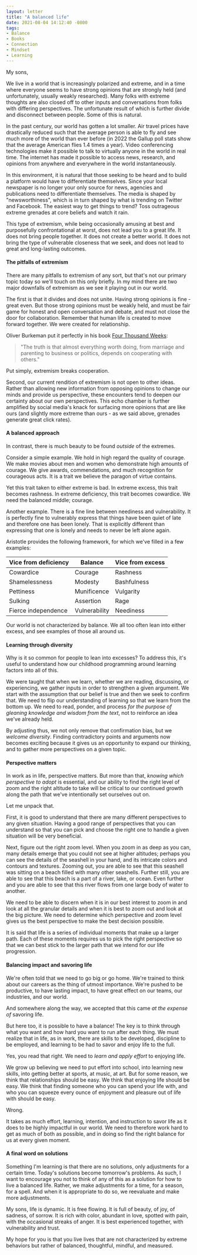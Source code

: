 ```yaml
---
layout: letter
title: "A balanced life"
date: 2021-08-04 14:12:40 -0800
tags:
- Balance
- Books
- Connection
- Mindset
- Learning
---
```

My sons,

We live in a world that is increasingly polarized and extreme, and in a time where everyone seems to have strong opinions that are strongly held (and unfortunately, usually weakly researched). Many folks with extreme thoughts are also closed off to other inputs and conversations from folks with differing perspectives. The unfortunate result of which is further divide and disconnect between people. Some of this is natural.

In the past century, our world has gotten a lot smaller. Air travel prices have drastically reduced such that the average person is able to fly and see much more of the world than ever before (in 2022 the Gallup poll stats show that the average American flies 1.4 times a year). Video conferencing technologies make it possible to talk to virtually anyone in the world in real time. The internet has made it possible to access news, research, and opinions from anywhere and everywhere in the world instantaneously.

In this environment, it is natural that those seeking to be heard and to build a platform would have to differentiate themselves. Since your local newspaper is no longer your only source for news, agencies and publications need to differentiate themselves. The media is shaped by "newsworthiness", which is in turn shaped by what is trending on Twitter and Facebook. The easiest way to get things to trend? Toss outrageous extreme grenades at core beliefs and watch it rain.

This type of extremism, while being occasionally amusing at best and purposefully confrontational at worst, does not lead you to a great life. It does not bring people together. It does not create a better world. It does not bring the type of vulnerable closeness that we seek, and does not lead to great and long-lasting outcomes.

#### The pitfalls of extremism
There are many pitfalls to extremism of any sort, but that's not our primary topic today so we'll touch on this only briefly. In my mind there are two major downfalls of extremism as we see it playing out in our world.

The first is that it divides and does not unite. Having strong opinions is fine - great even. But those strong opinions must be weakly held, and must be fair game for honest and open conversation and debate, and must not close the door for collaboration. Remember that human life is created to move forward together. We were created for relationship.

Oliver Burkeman put it perfectly in his book [Four Thousand Weeks](https://www.amazon.com/Four-Thousand-Weeks-Management-Mortals/dp/0374159122):

> "The truth is that almost everything worth doing, from marriage and parenting to business or politics, depends on cooperating with others."

Put simply, extremism breaks cooperation.

Second, our current rendition of extremism is not open to other ideas. Rather than allowing new information from opposing opinions to change our minds and provide us perspective, these encounters tend to deepen our certainty about our own perspectives. This echo chamber is further amplified by social media's knack for surfacing more opinions that are like ours (and slightly more extreme than ours - as we said above, grenades generate great click rates).

#### A balanced approach
In contrast, there is much beauty to be found *outside* of the extremes.

Consider a simple example. We hold in high regard the quality of courage. We make movies about men and women who demonstrate high amounts of courage. We give awards, commendations, and much recognition for courageous acts. It is a trait we believe the paragon of virtue contains.

Yet this trait taken to either extreme is bad. In extreme excess, this trait becomes rashness. In extreme deficiency, this trait becomes cowardice. We need the balanced middle; courage.

Another example. There is a fine line between neediness and vulnerability. It is perfectly fine to vulnerably express that things have been quiet of late and therefore one has been lonely. That is explicitly different than expressing that one is lonely and needs to never be left alone again.

Aristotle provides the following framework, for which we've filled in a few examples:

| **Vice from deficiency** | **Balance** | **Vice from excess** |
| --- | --- | --- |
| Cowardice | Courage | Rashness |
| Shamelessness | Modesty | Bashfulness |
| Pettiness | Munificence | Vulgarity |
| Sulking | Assertion | Rage |
| Fierce independence | Vulnerability | Neediness |

Our world is not characterized by balance. We all too often lean into either excess, and see examples of those all around us.

#### Learning through diversity
Why is it so common for people to lean into excesses? To address this, it's useful to understand how our childhood programming around learning factors into all of this.

We were taught that when we learn, whether we are reading, discussing, or experiencing, we gather inputs in order to strengthen a given argument. We start with the assumption that our belief is true and then we seek to confirm that. We need to flip our understanding of learning so that we learn from the bottom up. We need to read, ponder, and process *for the purpose of gleaning knowledge and wisdom from the text*, not to reinforce an idea we've already held.

By adjusting thus, we not only remove that confirmation bias, but we *welcome diversity*. Finding contradictory points and arguments now becomes exciting because it gives us an opportunity to expand our thinking, and to gather more perspectives on a given topic.

#### Perspective matters
In work as in life, perspective matters. But more than that, *knowing which perspective to adopt* is essential, and our ability to find the right level of zoom and the right altitude to take will be critical to our continued growth along the path that we've intentionally set ourselves out on.

Let me unpack that.

First, it is good to understand that there are many different perspectives to any given situation. Having a good range of perspectives that you can understand so that you can pick and choose the right one to handle a given situation will be very beneficial.

Next, figure out the right zoom level. When you zoom in as deep as you can, many details emerge that you could not see at higher altitudes; perhaps you can see the details of the seashell in your hand, and its intricate colors and contours and textures. Zooming out, you are able to see that this seashell was sitting on a beach filled with many other seashells. Further still, you are able to see that this beach is a part of a river, lake, or ocean. Even further and you are able to see that this river flows from one large body of water to another.

We need to be able to discern when it is in our best interest to zoom in and look at all the granular details and when it is best to zoom out and look at the big picture. We need to determine which perspective and zoom level gives us the best perspective to make the best decision possible.

It is said that life is a series of individual moments that make up a larger path. Each of these moments requires us to pick the right perspective so that we can best stick to the larger path that we intend for our life progression.

#### Balancing impact and savoring life
We're often told that we need to go big or go home. We're trained to think about our careers as the thing of utmost importance. We're pushed to be productive, to have lasting impact, to have great effect on our teams, our industries, and our world.

And somewhere along the way, we accepted that this came *at the expense of* savoring life.

But here too, it is possible to have a balance! The key is to think through what you want and how hard you want to run after each thing. We must realize that in life, as in work, there are skills to be developed, discipline to be employed, and learning to be had to savor and enjoy life to the full.

Yes, you read that right. We need to *learn and apply effort* to enjoying life.

We grow up believing we need to put effort into school, into learning new skills, into getting better at sports, at music, at art. But for some reason, we think that relationships should be easy. We think that enjoying life should be easy. We think that finding someone who you can spend your life with, and who you can squeeze every ounce of enjoyment and pleasure out of life with should be easy.

Wrong.

It takes as much effort, learning, intention, and instruction to savor life as it does to be highly impactful in our world. We need to therefore work hard to get as much of both as possible, and in doing so find the right balance for us at every given moment.

#### A final word on solutions
Something I'm learning is that there are no solutions, only adjustments for a certain time. Today's solutions become tomorrow's problems. As such, I want to encourage you not to think of any of this as a solution for how to live a balanced life. Rather, we make adjustments for a time, for a season, for a spell. And when it is appropriate to do so, we reevaluate and make more adjustments.

My sons, life is dynamic. It is free flowing. It is full of beauty, of joy, of sadness, of sorrow. It is rich with color, abundant in love, spotted with pain, with the occasional streaks of anger. It is best experienced together, with vulnerability and trust.

My hope for you is that you live lives that are not characterized by extreme behaviors but rather of balanced, thoughtful, mindful, and measured.
